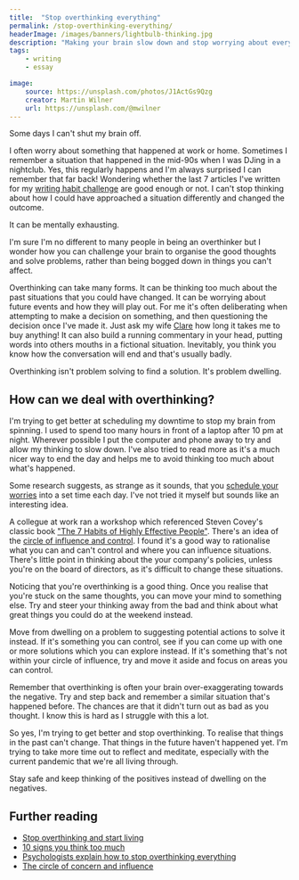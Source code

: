 ```yaml
---
title:  "Stop overthinking everything"
permalink: /stop-overthinking-everything/
headerImage: /images/banners/lightbulb-thinking.jpg
description: "Making your brain slow down and stop worrying about everything is hard sometimes. As an active overthinker, I'm trying to adopt strategies to deal with it."
tags:
    - writing
    - essay

image:
    source: https://unsplash.com/photos/J1ActGs9Qzg
    creator: Martin Wilner
    url: https://unsplash.com/@mwilner
---
```


Some days I can't shut my brain off.

I often worry about something that happened at work or home. Sometimes I remember a situation that happened in the mid-90s when I was DJing in a nightclub. Yes, this regularly happens and I'm always surprised I can remember that far back! Wondering whether the last 7 articles I've written for my [writing habit challenge](/creating-a-writing-habit/) are good enough or not. I can't stop thinking about how I could have approached a situation differently and changed the outcome.

It can be mentally exhausting.

I'm sure I'm no different to many people in being an overthinker but I wonder how you can challenge your brain to organise the good thoughts and solve problems, rather than being bogged down in things you can't affect.

Overthinking can take many forms. It can be thinking too much about the past situations that you could have changed. It can be worrying about future events and how they will play out. For me it's often deliberating when attempting to make a decision on something, and then questioning the decision once I've made it. Just ask my wife [Clare](https://clarelittlemore.com) how long it takes me to buy anything! It can also build a running commentary in your head, putting words into others mouths in a fictional situation. Inevitably, you think you know how the conversation will end and that's usually badly.

Overthinking isn't problem solving to find a solution. It's problem dwelling.

## How can we deal with overthinking?

I'm trying to get better at scheduling my downtime to stop my brain from spinning. I used to spend too many hours in front of a laptop after 10 pm at night. Wherever possible I put the computer and phone away to try and allow my thinking to slow down. I've also tried to read more as it's a much nicer way to end the day and helps me to avoid thinking too much about what's happened.

Some research suggests, as strange as it sounds, that you [schedule your worries](https://www.inc.com/amy-morin/the-simple-but-effective-way-to-stop-worrying-so-much-it-sounds-ridiculous-but-it-actually-works.html) into a set time each day. I've not tried it myself but sounds like an interesting idea.

A collegue at work ran a workshop which referenced Steven Covey's classic book ["The 7 Habits of Highly Effective People"](https://www.franklincovey.com/the-7-habits/). There's an idea of the [circle of influence and control](https://www.thensomehow.com/circles-of-influence/). I found it's a good way to rationalise what you can and can't control and where you can influence situations. There's little point in thinking about the your company's policies, unless you're on the board of directors, as it's difficult to change these situations.

Noticing that you're overthinking is a good thing. Once you realise that you're stuck on the same thoughts, you can move your mind to something else. Try and steer your thinking away from the bad and think about what great things you could do at the weekend instead.

Move from dwelling on a problem to suggesting potential actions to solve it instead. If it's something you can control, see if you can come up with one or more solutions which you can explore instead. If it's something that's not within your circle of influence, try and move it aside and focus on areas you can control.

Remember that overthinking is often your brain over-exaggerating towards the negative. Try and step back and remember a similar situation that's happened before. The chances are that it didn't turn out as bad as you thought. I know this is hard as I struggle with this a lot. 

So yes, I'm trying to get better and stop overthinking. To realise that things in the past can't change. That things in the future haven't happened yet. I'm trying to take more time out to reflect and meditate, especially with the current pandemic that we're all living through.

Stay safe and keep thinking of the positives instead of dwelling on the negatives.

## Further reading

- [Stop overthinking and start living](https://www.headspace.com/blog/2017/06/01/stop-overthinking-start-living/)
- [10 signs you think too much](https://www.inc.com/amy-morin/10-signs-you-think-too-much-and-what-you-can-do-about-it.html)
- [Psychologists explain how to stop overthinking everything](https://medium.com/kaizen-habits/psychologists-explain-how-to-stop-overthinking-everything-e527962a393)
- [The circle of concern and influence](https://www.habitsforwellbeing.com/the-circle-of-concern-and-influence/)